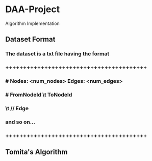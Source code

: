 # DAA-Project
Algorithm Implementation
## Dataset Format
### The dataset is a txt file having the format

### ++++++++++++++++++++++++++++++++++++++++
### \# Nodes: <num_nodes> Edges: <num_edges>
### \# FromNodeId \t ToNodeId
### <Vertex1> \t <Vertex2> // Edge
### and so on...
### ++++++++++++++++++++++++++++++++++++++++

## Tomita's Algorithm
